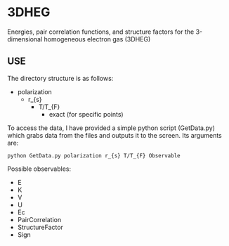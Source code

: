 3DHEG
=====

Energies, pair correlation functions, and structure factors for the 3-dimensional homogeneous electron gas (3DHEG)

USE
---

The directory structure is as follows:

* polarization
    * r_{s}
        * T/T_{F}
            * exact (for specific points)

To access the data, I have provided a simple python script (GetData.py) which grabs data from the files and outputs it to the screen. Its arguments are:

`python GetData.py polarization r_{s} T/T_{F} Observable`

Possible observables:
* E
* K
* V
* U
* Ec
* PairCorrelation
* StructureFactor
* Sign
